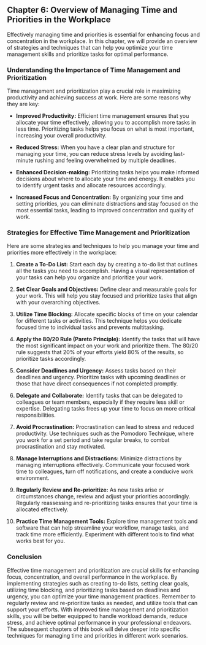 Chapter 6: Overview of Managing Time and Priorities in the Workplace
--------------------------------------------------------------------

Effectively managing time and priorities is essential for enhancing focus and concentration in the workplace. In this chapter, we will provide an overview of strategies and techniques that can help you optimize your time management skills and prioritize tasks for optimal performance.

### **Understanding the Importance of Time Management and Prioritization**

Time management and prioritization play a crucial role in maximizing productivity and achieving success at work. Here are some reasons why they are key:

* **Improved Productivity:** Efficient time management ensures that you allocate your time effectively, allowing you to accomplish more tasks in less time. Prioritizing tasks helps you focus on what is most important, increasing your overall productivity.

* **Reduced Stress:** When you have a clear plan and structure for managing your time, you can reduce stress levels by avoiding last-minute rushing and feeling overwhelmed by multiple deadlines.

* **Enhanced Decision-making:** Prioritizing tasks helps you make informed decisions about where to allocate your time and energy. It enables you to identify urgent tasks and allocate resources accordingly.

* **Increased Focus and Concentration:** By organizing your time and setting priorities, you can eliminate distractions and stay focused on the most essential tasks, leading to improved concentration and quality of work.

### **Strategies for Effective Time Management and Prioritization**

Here are some strategies and techniques to help you manage your time and priorities more effectively in the workplace:

1. **Create a To-Do List:** Start each day by creating a to-do list that outlines all the tasks you need to accomplish. Having a visual representation of your tasks can help you organize and prioritize your work.

2. **Set Clear Goals and Objectives:** Define clear and measurable goals for your work. This will help you stay focused and prioritize tasks that align with your overarching objectives.

3. **Utilize Time Blocking:** Allocate specific blocks of time on your calendar for different tasks or activities. This technique helps you dedicate focused time to individual tasks and prevents multitasking.

4. **Apply the 80/20 Rule (Pareto Principle):** Identify the tasks that will have the most significant impact on your work and prioritize them. The 80/20 rule suggests that 20% of your efforts yield 80% of the results, so prioritize tasks accordingly.

5. **Consider Deadlines and Urgency:** Assess tasks based on their deadlines and urgency. Prioritize tasks with upcoming deadlines or those that have direct consequences if not completed promptly.

6. **Delegate and Collaborate:** Identify tasks that can be delegated to colleagues or team members, especially if they require less skill or expertise. Delegating tasks frees up your time to focus on more critical responsibilities.

7. **Avoid Procrastination:** Procrastination can lead to stress and reduced productivity. Use techniques such as the Pomodoro Technique, where you work for a set period and take regular breaks, to combat procrastination and stay motivated.

8. **Manage Interruptions and Distractions:** Minimize distractions by managing interruptions effectively. Communicate your focused work time to colleagues, turn off notifications, and create a conducive work environment.

9. **Regularly Review and Re-prioritize:** As new tasks arise or circumstances change, review and adjust your priorities accordingly. Regularly reassessing and re-prioritizing tasks ensures that your time is allocated effectively.

10. **Practice Time Management Tools:** Explore time management tools and software that can help streamline your workflow, manage tasks, and track time more efficiently. Experiment with different tools to find what works best for you.

### Conclusion

Effective time management and prioritization are crucial skills for enhancing focus, concentration, and overall performance in the workplace. By implementing strategies such as creating to-do lists, setting clear goals, utilizing time blocking, and prioritizing tasks based on deadlines and urgency, you can optimize your time management practices. Remember to regularly review and re-prioritize tasks as needed, and utilize tools that can support your efforts. With improved time management and prioritization skills, you will be better equipped to handle workload demands, reduce stress, and achieve optimal performance in your professional endeavors. The subsequent chapters of this book will delve deeper into specific techniques for managing time and priorities in different work scenarios.
